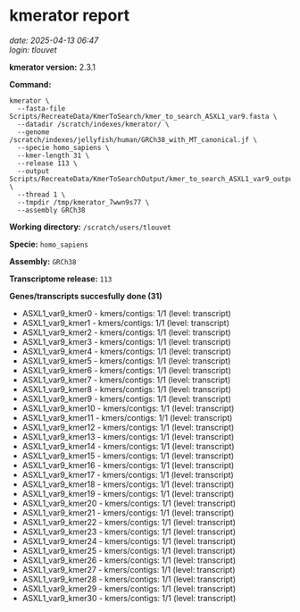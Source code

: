 # kmerator report
*date: 2025-04-13 06:47*  
*login: tlouvet*

**kmerator version:** 2.3.1

**Command:**

```
kmerator \
  --fasta-file Scripts/RecreateData/KmerToSearch/kmer_to_search_ASXL1_var9.fasta \
  --datadir /scratch/indexes/kmerator/ \
  --genome /scratch/indexes/jellyfish/human/GRCh38_with_MT_canonical.jf \
  --specie homo_sapiens \
  --kmer-length 31 \
  --release 113 \
  --output Scripts/RecreateData/KmerToSearchOutput/kmer_to_search_ASXL1_var9_output \
  --thread 1 \
  --tmpdir /tmp/kmerator_7wwn9s77 \
  --assembly GRCh38
```

**Working directory:** `/scratch/users/tlouvet`

**Specie:** `homo_sapiens`

**Assembly:** `GRCh38`

**Transcriptome release:** `113`

**Genes/transcripts succesfully done (31)**

- ASXL1_var9_kmer0 - kmers/contigs: 1/1 (level: transcript)
- ASXL1_var9_kmer1 - kmers/contigs: 1/1 (level: transcript)
- ASXL1_var9_kmer2 - kmers/contigs: 1/1 (level: transcript)
- ASXL1_var9_kmer3 - kmers/contigs: 1/1 (level: transcript)
- ASXL1_var9_kmer4 - kmers/contigs: 1/1 (level: transcript)
- ASXL1_var9_kmer5 - kmers/contigs: 1/1 (level: transcript)
- ASXL1_var9_kmer6 - kmers/contigs: 1/1 (level: transcript)
- ASXL1_var9_kmer7 - kmers/contigs: 1/1 (level: transcript)
- ASXL1_var9_kmer8 - kmers/contigs: 1/1 (level: transcript)
- ASXL1_var9_kmer9 - kmers/contigs: 1/1 (level: transcript)
- ASXL1_var9_kmer10 - kmers/contigs: 1/1 (level: transcript)
- ASXL1_var9_kmer11 - kmers/contigs: 1/1 (level: transcript)
- ASXL1_var9_kmer12 - kmers/contigs: 1/1 (level: transcript)
- ASXL1_var9_kmer13 - kmers/contigs: 1/1 (level: transcript)
- ASXL1_var9_kmer14 - kmers/contigs: 1/1 (level: transcript)
- ASXL1_var9_kmer15 - kmers/contigs: 1/1 (level: transcript)
- ASXL1_var9_kmer16 - kmers/contigs: 1/1 (level: transcript)
- ASXL1_var9_kmer17 - kmers/contigs: 1/1 (level: transcript)
- ASXL1_var9_kmer18 - kmers/contigs: 1/1 (level: transcript)
- ASXL1_var9_kmer19 - kmers/contigs: 1/1 (level: transcript)
- ASXL1_var9_kmer20 - kmers/contigs: 1/1 (level: transcript)
- ASXL1_var9_kmer21 - kmers/contigs: 1/1 (level: transcript)
- ASXL1_var9_kmer22 - kmers/contigs: 1/1 (level: transcript)
- ASXL1_var9_kmer23 - kmers/contigs: 1/1 (level: transcript)
- ASXL1_var9_kmer24 - kmers/contigs: 1/1 (level: transcript)
- ASXL1_var9_kmer25 - kmers/contigs: 1/1 (level: transcript)
- ASXL1_var9_kmer26 - kmers/contigs: 1/1 (level: transcript)
- ASXL1_var9_kmer27 - kmers/contigs: 1/1 (level: transcript)
- ASXL1_var9_kmer28 - kmers/contigs: 1/1 (level: transcript)
- ASXL1_var9_kmer29 - kmers/contigs: 1/1 (level: transcript)
- ASXL1_var9_kmer30 - kmers/contigs: 1/1 (level: transcript)
